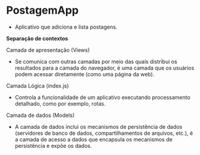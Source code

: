 # PostagemApp

- Aplicativo que adiciona e lista postagens.
 
**Separação de contextos**

Camada de apresentação (Views)
- Se comunica com outras camadas por meio das quais distribui os resultados para a camada do navegador,  é uma camada que os usuários podem acessar diretamente (como uma página da web).

Camada Lógica (index.js)
- Controla a funcionalidade de um aplicativo executando processamento detalhado, como por exemplo, rotas.

Camada de dados (Models)
- A camada de dados inclui os mecanismos de persistência de dados (servidores de banco de dados, compartilhamentos de arquivos, etc.), é a camada de acesso a dados que encapsula os mecanismos de persistência e expõe os dados. 
